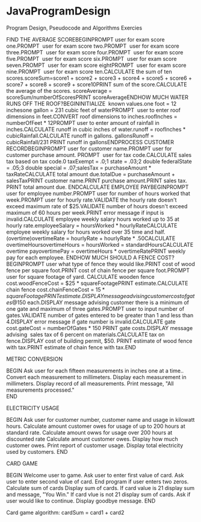 # JavaProgramDesign

Program Design, Pseudocode and Algorithms Exercies

FIND THE AVERAGE SCOREBEGINPROMPT user for exam score one.PROMPT  user for exam score two.PROMPT  user for exam score three.PROMPT  user for exam score four.PROMPT  user for exam score five.PROMPT  user for exam score six.PROMPT  user for exam score seven.PROMPT  user for exam score eightPROMPT  user for exam score nine.PROMPT  user for exam score ten.CALCULATE the sum of ten scores.scoreSum=score1 + score2 + score3 + score4 + score5 + score6 + score7 + score8 + score9 + score10PRINT sum of the score.CALCULATE the average of the scores. scoreAverage = scoreSum/numberOfScoresPRINT scoreAverageENDHOW MUCH WATER RUNS OFF THE ROOF?BEGININITIALIZE  known values.one foot = 12 inchesone gallon = 231 cubic feet of waterPROMPT  user to enter roof dimensions in feet.CONVERT roof dimensions to inches.roofInches = numberOfFeet * 12PROMPT user to enter amount of rainfall in inches.CALCULATE runoff in cubic inches of water.runoff = roofInches * cubicRainfall.CALCULATE runoff in gallons. gallonsRunoff = cubicRainfall/231 PRINT runoff in gallonsENDPROCESS CUSTOMER RECORDBEGINPROMPT user for customer name.PROMPT user for customer purchase amount. PROMPT  user for tax code.CALCULATE sales tax based on tax code.0 taxExempt = .0;1 state = .03;2 double federalState = .05;3 double special = .07;salesTax = purchaseAmount * taxRateCALCULATE total amount due.totalDue = purchaseAmount + salesTaxPRINT customer name.PRINT purchase amount.PRINT sales tax. PRINT total amount due. ENDCALCULATE EMPLOYEE PAYBEGINPROMPT user for employee number.PROMPT user for number of hours worked that week.PROMPT user for hourly rate.VALIDATE the hourly rate doesn't exceed maximum rate of $25.VALIDATE number of hours doesn't exceed maximum of 60 hours per week.PRINT error message if input is invalid.CALCULATE employee weekly salary hours worked up to 35 at hourly rate.employeeSalary = hoursWorked * hourlyRateCALCULATE employee weekly salary for hours worked over 35 time and half. (overtime)overtimeRate = hourlyRate + hourlyRate * .50CALCULATE overtimeHoursovertimeHours = hoursWorked = standardHoursCALCULATE overtime payovertimePay = overtimeHours * overtimeRatePRINT weekly pay for each employee. ENDHOW MUCH SHOULD A FENCE COST?BEGINPROMPT user what type of fence they would like.PRINT cost of wood fence per square foot.PRINT cost of chain fence per square foot.PROMPT user for square footage of yard. CALCULATE wooden fence cost.woodFenceCost = $25 * squareFootagePRINT estimate.CALCULATE chain fence cost.chainFenceCost = $15 * squareFootagePRINT estimate.DISPLAY message advising customer cost of gates @$150 each.DISPLAY message advising customer there is a minimum of one gate and maximum of three gates.PROMPT user to input number of gates.VALIDATE number of gates entered to be greater than 1 and less than 4.DISPLAY error message if gate number is invalid.CALCULATE gate cost.gateCost = numberOfGates * 150 PRINT gate costs.DISPLAY message advising  sales tax of 6 percent on materials.CALCULATE tax on fence.DISPLAY cost of building permit, $50. PRINT estimate of wood fence with tax.PRINT estimate of chain fence with tax.END

  
METRIC CONVERSION

BEGIN
Ask user for each fifteen measurements in inches one at a time..
Convert each measurement to millimeters.
Display each measurement in millimeters.
Display record of all measurements.
Print message, "All measurements processed."  
END
  
ELECTRICITY USAGE
  
BEGIN
Ask user for customer number, customer name and usage in kilowatt hours.
Calculate amount customer owes for usage of up to 200 hours at standard rate.
Calculate amount owws for usage over 200 hours at discounted rate
Calculate amount customer owes.
Display how much customer owes.
Print report of customer usage.
Display total electricity used by customers. 
END
 
CARD GAME

BEGIN
Welcome user to game.
Ask user to enter first value of card.
Ask user to enter second value of card.
End program if user enters two zeros.
Calculate sum of cards
Display sum of cards.
If card value is 21 display sum and message, "You Win."
If card vlue is not 21 display sum of cards.
Ask if user would like to continue. 
Display goodbye message.
END 

Card game algorithm:
cardSum = card1 + card2
